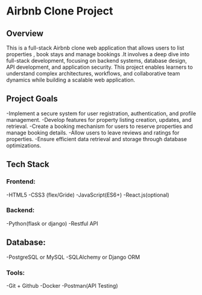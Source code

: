 # Airbnb Clone Project

## Overview

This is a full-stack Airbnb clone web application that allows users to list properties , book stays and manage bookings .It involves a deep dive into full-stack development, focusing on backend systems, database design, API development, and application security. This project enables learners to understand complex architectures, workflows, and collaborative team dynamics while building a scalable web application.

## Project  Goals

-Implement a secure system for user registration, authentication, and profile management.
-Develop features for property listing creation, updates, and retrieval.
-Create a booking mechanism for users to reserve properties and manage booking details.
-Allow users to leave reviews and ratings for properties.
-Ensure efficient data retrieval and storage through database optimizations.

## Tech Stack

### Frontend:
-HTML5
-CSS3 (flex/Gride)
-JavaScript(ES6+)
-React.js(optional)

### Backend:
-Python(flask or django)
-Restful API

## Database:
-PostgreSQL or MySQL
-SQLAlchemy or Django ORM

### Tools:
-Git + Github
-Docker 
-Postman(API Testing)
